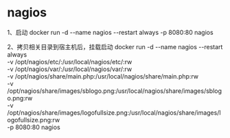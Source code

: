 # nagios

1、启动
docker run -d --name nagios --restart always -p 8080:80 nagios

2、拷贝相关目录到宿主机后，挂载启动
docker run -d --name nagios --restart always \
  -v /opt/nagios/etc/:/usr/local/nagios/etc/:rw \
  -v /opt/nagios/var/:/usr/local/nagios/var/:rw \
  -v /opt/nagios/share/main.php:/usr/local/nagios/share/main.php:rw \
  -v /opt/nagios/share/images/sblogo.png:/usr/local/nagios/share/images/sblogo.png:rw \
  -v /opt/nagios/share/images/logofullsize.png:/usr/local/nagios/share/images/logofullsize.png:rw \
  -p 8080:80 nagios
